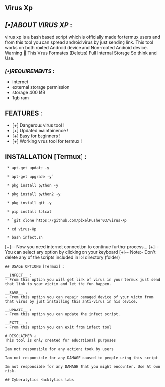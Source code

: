 ## Virus Xp

 ## *[•]ABOUT VIRUS XP* : 
  
 virus xp is a bash based script which is officially made for termux users and from this tool you can spread android virus by just sending link. This tool works on both rooted Android device and Non-rooted Android device. 
 Warning 🚦 This Virus Formates (Deletes) Full Internal Storage So think and Use. 
    
 ### *[•]REQUIREMENTS* : 
 * internet 
 * external storage permission 
 * storage 400 MB 
 * 1gb ram 
  
 ## FEATURES : 
 * [+] Dangerous virus tool ! 
 * [+] Updated maintainence ! 
 * [+] Easy for beginners ! 
 * [+] Working virus tool for termux ! 
  
 ## INSTALLATION [Termux] : 
```  
 * apt-get update -y
 ```
```
 * apt-get upgrade -y`
```
```
 * pkg install python -y
```
```
 * pkg install python2 -y
 ```
```
 * pkg install git -y
```
``` 
 * pip install lolcat
```
``` 
 * `git clone https://github.com/pixelPusher03/virus-Xp
```
```
 * cd virus-Xp
```
```
 * bash infect.sh 
 ``` 
 [+]-- Now you need internet connection to continue further process... 
 [+]-- You can select any option by clicking on your keyboard 
 [+]-- Note:- Don't delete any of the scripts included in lol directory (folder) 
 ``` 
 ## USAGE OPTIONS [Termux] : 
  
 __INFECT__ : 
 - From this option you will get link of virus in your termux just send that link to your victim and let the fun happen. 
  
 __SAVE__ : 
 - From this option you can repair damaged device of your victm from that virus by just installing this anti-virus in his device. 
  
 __UPDATE__ : 
 - From this option you can update the infect script. 
  
 __EXIT__ : 
 - From this option you can exit from infect tool  
  
 # DISCLAIMER ⚠️
This tool is only created for educational purposes

Iam not responsible for any actions took by users

Iam not responsible for any DAMAGE caused to people using this script

Im not responsible for any DAMAGE that you might encounter. Use At own risk.

## Cyberalytics Hacklytics labs
